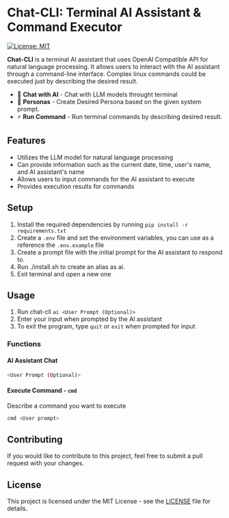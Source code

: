 # Chat-CLI: Terminal AI Assistant & Command Executor

[![License: MIT](https://img.shields.io/badge/License-MIT-yellow.svg)](https://opensource.org/licenses/MIT)

**Chat-CLI** is a terminal AI assistant that uses OpenAI Compatible API for natural language processing. It allows users to interact with the AI assistant through a command-line interface. Complex linux commands could be executed just by describing the desired result. 

- 💬 **Chat with AI** - Chat with LLM models throught terminal
- 🧠 **Personas** - Create Desired Persona based on the given system prompt.
- ⚡ **Run Command** - Run terminal commands by describing desired result.

## Features
- Utilizes the LLM model for natural language processing
- Can provide information such as the current date, time, user's name, and AI assistant's name
- Allows users to input commands for the AI assistant to execute
- Provides execution results for commands

## Setup
1. Install the required dependencies by running `pip install -r requirements.txt`
2. Create a `.env` file and set the environment variables, you can use as a reference the `.env.example` file
3. Create a prompt file with the initial prompt for the AI assistant to respond to.
4. Run ./install.sh to create an alias as ai.
5. Exit terminal and open a new one

## Usage
1. Run chat-cli `ai <User Prompt (Optional)>`
2. Enter your input when prompted by the AI assistant
3. To exit the program, type `quit` or `exit` when prompted for input

### Functions
#### AI Assistant Chat 
```bash
<User Prompt (Optional)>
```

#### Execute Command - `cmd`
Describe a command you want to execute
```bash
cmd <User prompt>
``` 

## Contributing
If you would like to contribute to this project, feel free to submit a pull request with your changes.

## License
This project is licensed under the MIT License - see the [LICENSE](LICENSE) file for details.
